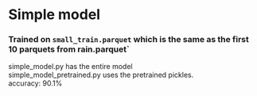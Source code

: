 # Simple model
### Trained on `small_train.parquet` which is the same as the first 10 parquets from rain.parquet`
simple_model.py has the entire model  
simple_model_pretrained.py uses the pretrained pickles.  
accuracy: 90.1%
